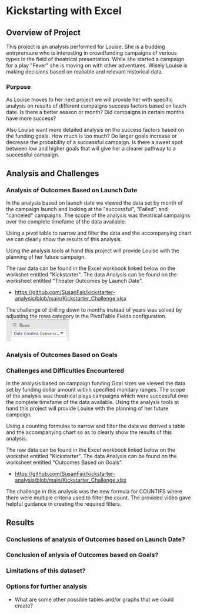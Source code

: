 # Kickstarting with Excel

## Overview of Project
This project is an analysis performed for Louise.  She is a budding entrprenuure who is interesting in crowdfunding campaigns of verious types in the field of theatrical presentation.  While she started a campaign for a play "Fever" she is moving on with other adventures.  Wisely Louise is making decisions based on realiable and relevant historical data.

### Purpose
As Louise moves to her next project we will provide her with specific analysis on results of different campaigns success factors based on lauch date.  Is there a better season or month?  Did campaigns in certain months have more success?

Also Louise want more detailed analysis on the success factors based on the funding goals.  How much is too much?  Do larger goals increase or decrease the probability of a successful campaign.  Is there a sweet spot between low and higher goals that will give her a clearer pathway to a successful campaign.

## Analysis and Challenges

### Analysis of Outcomes Based on Launch Date
In the analysis based on launch date we viewed the data set by month of the campaign launch and looking at the "successful", "Failed", and "canceled" campaigns.  The scope of the analysis was theatrical campaigns over the complete timefame of the data available.

Using a pivot table to narrow and filter the data and the accompanying chart we can clearly show the results of this analysis.

Using the analysis tools at hand this project will provide Louise with the planning of her future campaign.

The raw data can be found in the Excel workbook linked below on the workshet entitled "Kickstarter". The data Analysis can be found on the worksheet entitled "Theater Outcomes by Launch Date".
*   https://github.com/SusanFair/kickstarter-analysis/blob/main/Kickstarter_Challenge.xlsx

The challenge of drilling down to months instead of years was solved by adjusting the rows category in the PivotTable Fields configuration. ![PivotTable Rows field](https://github.com/SusanFair/kickstarter-analysis/blob/main/Resources/PivotTable_Field_Config.PNG)


### Analysis of Outcomes Based on Goals

### Challenges and Difficulties Encountered
In the analysis based on campaign funding Goal sizes we viewed the data set by funding dollar amount within specified monitary ranges.  The scope of the analysis was theatrical plays campaigns which were successful over the complete timefame of the data available. Using the analysis tools at hand this project will provide Louise with the planning of her future campaign.

Using a counting formulas to narrow and filter the data we derived a table and the accompanying chart so as to clearly show the results of this analysis.

The raw data can be found in the Excel workbook linked below on the workshet entitled "Kickstarter". The data Analysis can be found on the worksheet entitled "Outcomes Based on Goals".
*   https://github.com/SusanFair/kickstarter-analysis/blob/main/Kickstarter_Challenge.xlsx

The challenge in this analysis was the new formula for COUNTIFS where there were multiple criteria used to filter the count.  The provided video gave helpful guidance in creating the required filters.

## Results

### Conclusions of analysis of Outcomes based on Launch Date?




### Conclusion of anlysis of Outcomes based on Goals?



### Limitations of this dataset?




### Options for further analysis
- What are some other possible tables and/or graphs that we could create?
